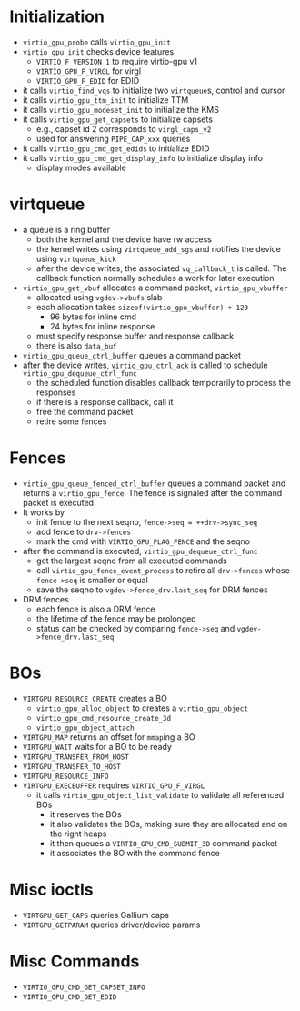 # Initialization

 - `virtio_gpu_probe` calls `virtio_gpu_init`
 - `virtio_gpu_init` checks device features
   - `VIRTIO_F_VERSION_1` to require virtio-gpu v1
   - `VIRTIO_GPU_F_VIRGL` for virgl
   - `VIRTIO_GPU_F_EDID` for EDID
 - it calls `virtio_find_vqs` to initialize two `virtqueue`s, control and
   cursor
 - it calls `virtio_gpu_ttm_init` to initialize TTM
 - it calls `virtio_gpu_modeset_init` to initialize the KMS
 - it calls `virtio_gpu_get_capsets` to initialize capsets
   - e.g., capset id 2 corresponds to `virgl_caps_v2`
   - used for answering `PIPE_CAP_xxx` queries
 - it calls `virtio_gpu_cmd_get_edids` to initialize EDID
 - it calls `virtio_gpu_cmd_get_display_info` to initialize display info
   - display modes available

# virtqueue

 - a queue is a ring buffer
   - both the kernel and the device have rw access
   - the kernel writes using `virtqueue_add_sgs` and notifies the device using
     `virtqueue_kick`
   - after the device writes, the associated `vq_callback_t` is called.  The
     callback function normally schedules a work for later execution
 - `virtio_gpu_get_vbuf` allocates a command packet, `virtio_gpu_vbuffer`
   - allocated using `vgdev->vbufs` slab
   - each allocation takes `sizeof(virtio_gpu_vbuffer) + 120`
     - 96 bytes for inline cmd
     - 24 bytes for inline response
   - must specify response buffer and response callback
   - there is also `data_buf`
 - `virtio_gpu_queue_ctrl_buffer` queues a command packet
 - after the device writes, `virtio_gpu_ctrl_ack` is called to schedule
   `virtio_gpu_dequeue_ctrl_func`
   - the scheduled function disables callback temporarily to process the
     responses
   - if there is a response callback, call it
   - free the command packet
   - retire some fences

# Fences

 - `virtio_gpu_queue_fenced_ctrl_buffer` queues a command packet and returns a
   `virtio_gpu_fence`.  The fence is signaled after the command packet is
   executed.
 - It works by
   - init fence to the next seqno, `fence->seq = ++drv->sync_seq`
   - add fence to `drv->fences`
   - mark the cmd with `VIRTIO_GPU_FLAG_FENCE` and the seqno
 - after the command is executed, `virtio_gpu_dequeue_ctrl_func`
   - get the largest seqno from all executed commands
   - call `virtio_gpu_fence_event_process` to retire all `drv->fences` whose
     `fence->seq` is smaller or equal
   - save the seqno to `vgdev->fence_drv.last_seq` for DRM fences
 - DRM fences
   - each fence is also a DRM fence
   - the lifetime of the fence may be prolonged
   - status can be checked by comparing `fence->seq` and
     `vgdev->fence_drv.last_seq`

# BOs

 - `VIRTGPU_RESOURCE_CREATE` creates a BO
   - `virtio_gpu_alloc_object` to creates a `virtio_gpu_object`
   - `virtio_gpu_cmd_resource_create_3d`
   - `virtio_gpu_object_attach`
 - `VIRTGPU_MAP` returns an offset for `mmap`ing a BO
 - `VIRTGPU_WAIT` waits for a BO to be ready
 - `VIRTGPU_TRANSFER_FROM_HOST`
 - `VIRTGPU_TRANSFER_TO_HOST`
 - `VIRTGPU_RESOURCE_INFO`
 - `VIRTGPU_EXECBUFFER` requires `VIRTIO_GPU_F_VIRGL`
   - it calls `virtio_gpu_object_list_validate` to validate all referenced BOs
     - it reserves the BOs
     - it also validates the BOs, making sure they are allocated and on the
       right heaps
     - it then queues a `VIRTIO_GPU_CMD_SUBMIT_3D` command packet
     - it associates the BO with the command fence

# Misc ioctls

 - `VIRTGPU_GET_CAPS` queries Gallium caps
 - `VIRTGPU_GETPARAM` queries driver/device params

# Misc Commands

 - `VIRTIO_GPU_CMD_GET_CAPSET_INFO`
 - `VIRTIO_GPU_CMD_GET_EDID`
